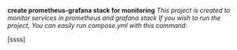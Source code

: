 **create prometheus-grafana stack for monitoring**
*This project is created to monitor services in prometheus and grafana stack*
*If you wish to run the project, You can easily run compose.yml with this command:*

[ssss]
